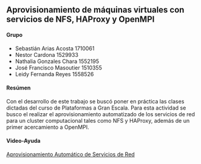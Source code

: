 
## Aprovisionamiento de máquinas virtuales con servicios de NFS, HAProxy y OpenMPI

#### Grupo
+ Sebastián Arias Acosta									1710061
+ Nestor Cardona											    1529933
+ Nathalia Gonzales Chara									1552195
+ José Francisco Masoutier								1510355
+ Leidy Fernanda Reyes									  1558526

#### Resúmen
Con el desarrollo de este trabajo se buscó poner en práctica las clases dictadas del curso de Plataformas a Gran Escala. Para esta actividad se busco el realizar el aprovisionamiento automatizado de los servicios de red para un cluster computacional tales como NFS y HAProxy, además de un primer acercamiento a OpenMPI.

#### Video-Ayuda
[Aprovisionamiento Automático de Servicios de Red](https://www.youtube.com/watch?v=-esXwkWuVFo&feature=youtu.be)
